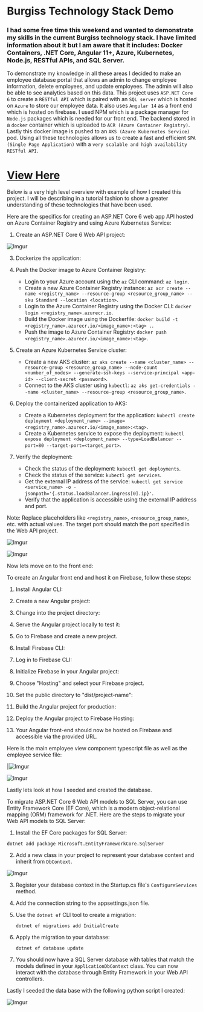 # Burgiss Technology Stack Demo

### I had some free time this weekend and wanted to demonstrate my skills in the current Burgiss technology stack. I have limited information about it but I am aware that it includes: Docker Containers, .NET Core, Angular 11+, Azure, Kubernetes, Node.js, RESTful APIs, and SQL Server.

To demonstrate my knowledge in all these areas I decided to make an employee database portal that allows an admin to change employee information, delete employees, and update employees. The admin will also be able to see analytics based on this data. This project uses `ASP.NET Core 6` to create a `RESTful API` which is paired with an `SQL server` which is hosted on `Azure` to store our employee data. It also uses `Angular 14` as a front end which is hosted on firebase. I used NPM which is a package manager for `Node.js` packages which is needed for our front end. The backend stored in a `docker` container which is uploaded to `ACR (Azure Container Registry)`. Lastly this docker image is pushed to an `AKS (Azure Kubernetes Service)` pod. Using all these technologies allows us to create a fast and efficient `SPA (Single Page Application)` with a `very scalable and high availability RESTful API`.

# [View Here](https://employeeadminprofileui.web.app/)

Below is a very high level overview with example of how I created this project. I will be describing in a tutorial fashion to show a greater understanding of these technologies that have been used.

Here are the specifics for creating an ASP.NET Core 6 web app API hosted on Azure Container Registry and using Azure Kubernetes Service:

1.  Create an ASP.NET Core 6 Web API project:

![Imgur](https://i.imgur.com/THxeyWd.png)

3.  Dockerize the application:
4.  Push the Docker image to Azure Container Registry:

    - Login to your Azure account using the `az` CLI command: `az login`.
    - Create a new Azure Container Registry instance: `az acr create --name <registry_name> --resource-group <resource_group_name> --sku Standard --location <location>`.
    - Login to the Azure Container Registry using the Docker CLI: `docker login <registry_name>.azurecr.io`.
    - Build the Docker image using the Dockerfile: `docker build -t <registry_name>.azurecr.io/<image_name>:<tag> .`.
    - Push the image to Azure Container Registry: `docker push <registry_name>.azurecr.io/<image_name>:<tag>`.

5.  Create an Azure Kubernetes Service cluster:

    - Create a new AKS cluster: `az aks create --name <cluster_name> --resource-group <resource_group_name> --node-count <number_of_nodes> --generate-ssh-keys --service-principal <app-id> --client-secret <password>`.
    - Connect to the AKS cluster using `kubectl`: `az aks get-credentials --name <cluster_name> --resource-group <resource_group_name>`.

6.  Deploy the containerized application to AKS:
    - Create a Kubernetes deployment for the application: `kubectl create deployment <deployment_name> --image=<registry_name>.azurecr.io/<image_name>:<tag>`.
    - Create a Kubernetes service to expose the deployment: `kubectl expose deployment <deployment_name> --type=LoadBalancer --port=80 --target-port=<target_port>`.
7.  Verify the deployment:
    - Check the status of the deployment: `kubectl get deployments`.
    - Check the status of the service: `kubectl get services`.
    - Get the external IP address of the service: `kubectl get service <service_name> -o -jsonpath='{.status.loadBalancer.ingress[0].ip}'`.
    - Verify that the application is accessible using the external IP address and port.

Note: Replace placeholders like `<registry_name>`, `<resource_group_name>`, etc. with actual values. The target port should match the port specified in the Web API project.

![Imgur](https://i.imgur.com/UfU5HX9.png)

![Imgur](https://i.imgur.com/ayg62WU.png)

Now lets move on to the front end:

To create an Angular front end and host it on Firebase, follow these steps:

1.  Install Angular CLI:

2.  Create a new Angular project:

3.  Change into the project directory:

4.  Serve the Angular project locally to test it:

5.  Go to Firebase and create a new project.
6.  Install Firebase CLI:
7.  Log in to Firebase CLI:

8.  Initialize Firebase in your Angular project:

9.  Choose "Hosting" and select your Firebase project.
10. Set the public directory to "dist/project-name":
11. Build the Angular project for production:

12. Deploy the Angular project to Firebase Hosting:

13. Your Angular front-end should now be hosted on Firebase and accessible via the provided URL.

Here is the main employee view component typescript file as well as the employee service file:

|![Imgur](https://i.imgur.com/uiHTnsM.png)

![Imgur](https://i.imgur.com/tawrCjF.png)

Lastly lets look at how I seeded and created the database.

To migrate ASP.NET Core 6 Web API models to SQL Server, you can use Entity Framework Core (EF Core), which is a modern object-relational mapping (ORM) framework for .NET. Here are the steps to migrate your Web API models to SQL Server:

1.  Install the EF Core packages for SQL Server:

`dotnet add package Microsoft.EntityFrameworkCore.SqlServer`

2.  Add a new class in your project to represent your database context and inherit from `DbContext`.

![Imgur](https://i.imgur.com/dNRw850.png)

3.  Register your database context in the Startup.cs file's `ConfigureServices` method.

4.  Add the connection string to the appsettings.json file.

5.  Use the `dotnet ef` CLI tool to create a migration:

    `dotnet ef migrations add InitialCreate`

6.  Apply the migration to your database:

    `dotnet ef database update`

7.  You should now have a SQL Server database with tables that match the models defined in your `ApplicationDbContext` class. You can now interact with the database through Entity Framework in your Web API controllers.

Lastly I seeded the data base with the following python script I created:

![Imgur](https://i.imgur.com/lGUexaD.png)
